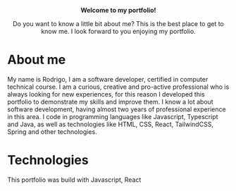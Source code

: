 <p align="center"><strong>Welcome to my portfolio!</strong></p>
<p align="center">
Do you want to know a little bit about me? This is the best place to get to know me. I look forward to you enjoying my portfolio.
</p>

# About me
My name is Rodrigo, I am a software developer, certified in computer technical course. I am a curious, creative and pro-active professional who is always looking for new experiences, for this reason I developed this portfolio to demonstrate my skills and improve them. I know a lot about software development, having almost two years of professional experience in this area. I code in programming languages like Javascript, Typescript and Java, as well as technologies like HTML, CSS, React, TailwindCSS, Spring and other technologies.

# Technologies
This portfolio was build with Javascript, React